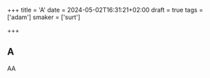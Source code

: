 +++
title = 'A'
date = 2024-05-02T16:31:21+02:00
draft = true
tags = ['adam']
smaker = ['surt']

+++
## A
AA